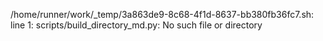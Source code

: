 /home/runner/work/_temp/3a863de9-8c68-4f1d-8637-bb380fb36fc7.sh: line 1: scripts/build_directory_md.py: No such file or directory
